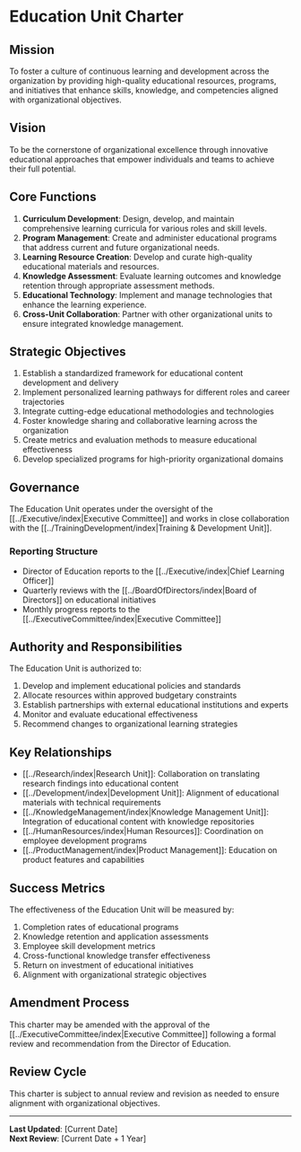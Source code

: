 # Education Unit Charter

## Mission
To foster a culture of continuous learning and development across the organization by providing high-quality educational resources, programs, and initiatives that enhance skills, knowledge, and competencies aligned with organizational objectives.

## Vision
To be the cornerstone of organizational excellence through innovative educational approaches that empower individuals and teams to achieve their full potential.

## Core Functions
1. **Curriculum Development**: Design, develop, and maintain comprehensive learning curricula for various roles and skill levels.
2. **Program Management**: Create and administer educational programs that address current and future organizational needs.
3. **Learning Resource Creation**: Develop and curate high-quality educational materials and resources.
4. **Knowledge Assessment**: Evaluate learning outcomes and knowledge retention through appropriate assessment methods.
5. **Educational Technology**: Implement and manage technologies that enhance the learning experience.
6. **Cross-Unit Collaboration**: Partner with other organizational units to ensure integrated knowledge management.

## Strategic Objectives
1. Establish a standardized framework for educational content development and delivery
2. Implement personalized learning pathways for different roles and career trajectories
3. Integrate cutting-edge educational methodologies and technologies
4. Foster knowledge sharing and collaborative learning across the organization
5. Create metrics and evaluation methods to measure educational effectiveness
6. Develop specialized programs for high-priority organizational domains

## Governance
The Education Unit operates under the oversight of the [[../Executive/index|Executive Committee]] and works in close collaboration with the [[../TrainingDevelopment/index|Training & Development Unit]].

### Reporting Structure
- Director of Education reports to the [[../Executive/index|Chief Learning Officer]]
- Quarterly reviews with the [[../BoardOfDirectors/index|Board of Directors]] on educational initiatives
- Monthly progress reports to the [[../ExecutiveCommittee/index|Executive Committee]]

## Authority and Responsibilities
The Education Unit is authorized to:
1. Develop and implement educational policies and standards
2. Allocate resources within approved budgetary constraints
3. Establish partnerships with external educational institutions and experts
4. Monitor and evaluate educational effectiveness
5. Recommend changes to organizational learning strategies

## Key Relationships
- [[../Research/index|Research Unit]]: Collaboration on translating research findings into educational content
- [[../Development/index|Development Unit]]: Alignment of educational materials with technical requirements
- [[../KnowledgeManagement/index|Knowledge Management Unit]]: Integration of educational content with knowledge repositories
- [[../HumanResources/index|Human Resources]]: Coordination on employee development programs
- [[../ProductManagement/index|Product Management]]: Education on product features and capabilities

## Success Metrics
The effectiveness of the Education Unit will be measured by:
1. Completion rates of educational programs
2. Knowledge retention and application assessments
3. Employee skill development metrics
4. Cross-functional knowledge transfer effectiveness
5. Return on investment of educational initiatives
6. Alignment with organizational strategic objectives

## Amendment Process
This charter may be amended with the approval of the [[../ExecutiveCommittee/index|Executive Committee]] following a formal review and recommendation from the Director of Education.

## Review Cycle
This charter is subject to annual review and revision as needed to ensure alignment with organizational objectives.

---

**Last Updated**: [Current Date]  
**Next Review**: [Current Date + 1 Year]

